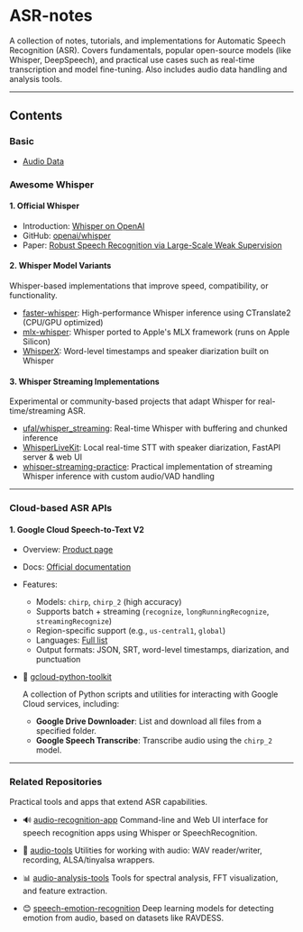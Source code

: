 # ASR-notes

A collection of notes, tutorials, and implementations for Automatic Speech Recognition (ASR).
Covers fundamentals, popular open-source models (like Whisper, DeepSpeech), and practical use cases such as real-time transcription and model fine-tuning.
Also includes audio data handling and analysis tools.

---

## Contents

### Basic

- [Audio Data](./basic/audio_data/README.md)

### Awesome Whisper

#### 1. Official Whisper

- Introduction: [Whisper on OpenAI](https://openai.com/index/whisper)
- GitHub: [openai/whisper](https://github.com/openai/whisper)
- Paper: [Robust Speech Recognition via Large-Scale Weak Supervision](https://cdn.openai.com/papers/whisper.pdf)

#### 2. Whisper Model Variants

Whisper-based implementations that improve speed, compatibility, or functionality.

- [faster-whisper](https://github.com/SYSTRAN/faster-whisper): High-performance Whisper inference using CTranslate2 (CPU/GPU optimized)
- [mlx-whisper](https://github.com/ml-explore/mlx-examples/tree/main/whisper): Whisper ported to Apple's MLX framework (runs on Apple Silicon)
- [WhisperX](https://github.com/m-bain/whisperX): Word-level timestamps and speaker diarization built on Whisper

#### 3. Whisper Streaming Implementations

Experimental or community-based projects that adapt Whisper for real-time/streaming ASR.

- [ufal/whisper_streaming](https://github.com/ufal/whisper_streaming): Real-time Whisper with buffering and chunked inference
- [WhisperLiveKit](https://github.com/QuentinFuxa/WhisperLiveKit): Local real-time STT with speaker diarization, FastAPI server & web UI
- [whisper-streaming-practice](https://github.com/kaka-lin/whisper-streaming-practice): Practical implementation of streaming Whisper inference with custom audio/VAD handling

---

### Cloud-based ASR APIs

#### 1. Google Cloud Speech-to-Text V2

- Overview: [Product page](https://cloud.google.com/speech-to-text)
- Docs: [Official documentation](https://cloud.google.com/speech-to-text/docs/)
- Features:
  - Models: `chirp`, `chirp_2` (high accuracy)
  - Supports batch + streaming (`recognize`, `longRunningRecognize`, `streamingRecognize`)
  - Region-specific support (e.g., `us-central1`, `global`)
  - Languages: [Full list](https://cloud.google.com/speech-to-text/docs/languages)
  - Output formats: JSON, SRT, word-level timestamps, diarization, and punctuation

- 🧰 [gcloud-python-toolkit](https://github.com/kaka-lin/gcloud-python-toolkit)

  A collection of Python scripts and utilities for interacting with Google Cloud services, including:
    - **Google Drive Downloader**: List and download all files from a specified folder.
    - **Google Speech Transcribe**: Transcribe audio using the `chirp_2` model.

---

### Related Repositories

Practical tools and apps that extend ASR capabilities.

- 🔊 [audio-recognition-app](https://github.com/kaka-lin/audio-recognition-app)
  Command-line and Web UI interface for speech recognition apps using Whisper or SpeechRecognition.

- 🧰 [audio-tools](https://github.com/kaka-lin/audio-tools)
  Utilities for working with audio: WAV reader/writer, recording, ALSA/tinyalsa wrappers.

- 📊 [audio-analysis-tools](https://github.com/kaka-lin/audio-analysis-tools)
  Tools for spectral analysis, FFT visualization, and feature extraction.

- 😊 [speech-emotion-recognition](https://github.com/kaka-lin/speech-emotion-recognition)
  Deep learning models for detecting emotion from audio, based on datasets like RAVDESS.
